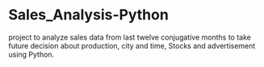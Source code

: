 # Sales_Analysis-Python
project to analyze sales data from last twelve conjugative months to take future decision about production, city and time, Stocks and advertisement using Python.
